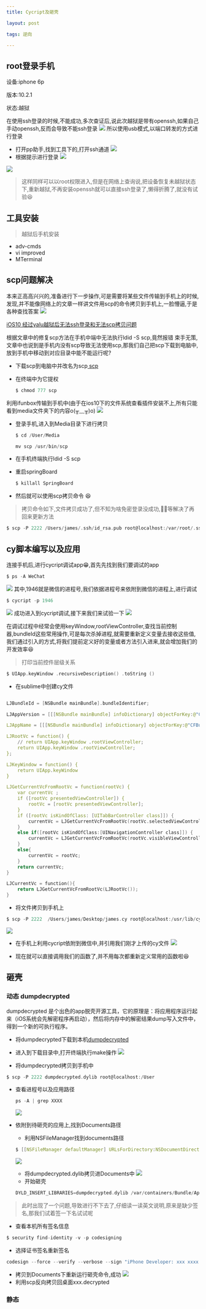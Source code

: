 ```yaml
---
title: Cycript及砸壳

layout: post

tags: 逆向

---
```


## root登录手机
设备:iphone 6p

版本:10.2.1

状态:越狱

在使用ssh登录的时候,不能成功,多次查证后,说此次越狱是带有openssh,如果自己手动openssh,反而会导致不能ssh登录
![](https://ws4.sinaimg.cn/large/006tKfTcly1frwlikfnyfj30q003st9f.jpg)
所以使用usb模式,以端口转发的方式进行登录

* 打开pp助手,找到工具下的,打开ssh通道
![](https://ws1.sinaimg.cn/large/006tKfTcly1frwlkf6wxtj31ke0xgtfu.jpg)
* 根据提示进行登录
![](https://ws2.sinaimg.cn/large/006tKfTcly1frwlldl0jcj30xq0nste5.jpg)

![](https://ws2.sinaimg.cn/large/006tKfTcly1frwlm64dpuj30va03cmxl.jpg)

> 这样同样可以以root权限进入,但是在网络上查询说,把设备恢复未越狱状态下,重新越狱,不再安装openssh就可以直接ssh登录了,懒得折腾了,就没有试验😆

## 工具安装
> 越狱后手机安装

* adv-cmds
* vi improved
* MTerminal

## scp问题解决
本来正高高兴兴的,准备进行下一步操作,可是需要将某些文件传输到手机上的时候,发现,并不能像网络上的文章一样讲文件用scp的命令拷贝到手机上,一脸懵逼,于是各种查找答案
![](https://ws3.sinaimg.cn/large/006tKfTcly1frwluui3rqj30jr0hfah1.jpg)

[
iOS10 经过yalu越狱后无法ssh登录和无法scp拷贝问题](https://blog.csdn.net/u011661836/article/details/72974585)

根据文章中的修复scp方法在手机中端中无法执行ldid -S scp,竟然报错
束手无策,文章中也说到是手机内没有scp导致无法使用scp,那我们自己把scp下载到电脑中,放到手机中移动到对应目录中能不能运行呢?

* 下载scp到电脑中并改名为scp[ scp](https://bbs-att-qcloud.weiphone.net/2017/01/29/13139747_scp)
* 在终端中为它提权 

	```c
	$ chmod 777 scp
	```
利用ifunbox传输到手机中(由于在ios10下的文件系统查看插件安装不上,所有只能看到media文件夹下的内容o(╥﹏╥)o)
![](https://ws4.sinaimg.cn/large/006tKfTcly1frwm6qdic5j31kw12ak5c.jpg)
* 登录手机,进入到Media目录下进行拷贝

	```c
	$ cd /User/Media
	```

	```c
	mv scp /usr/bin/scp
	```
* 在手机终端执行ldid -S scp
* 重启springBoard

	```c
	$ killall SpringBoard
	```
* 然后就可以使用scp拷贝命令 😆

> 拷贝命令如下,文件拷贝成功了,但不知为啥免密登录没成功,🤦‍♀️等解决了再回来更新方法

```c
$ scp -P 2222 /Users/james/.ssh/id_rsa.pub root@localhost:/var/root/.ssh
```
## cy脚本编写以及应用
连接手机后,进行cycript调试app😁,首先先找到我们要调试的app

```c
$ ps -A WeChat
```
![](https://ws3.sinaimg.cn/large/006tKfTcly1frwmy0duq6j31ei042t9t.jpg)
其中,1946就是微信的进程号,我们依据进程号来依附到微信的进程上,进行调试

```c
$ cycript -p 1946
```
![](https://ws1.sinaimg.cn/large/006tKfTcly1frwmzywbhcj30r002gwel.jpg)
成功进入到cycript调试,接下来我们来试验一下
![](https://ws3.sinaimg.cn/large/006tKfTcly1frwn0qik46j30og03w0t5.jpg)

在调试过程中经常会使用keyWindow,rootViewController,查找当前控制器,bundleId这些常用操作,可是每次杀掉进程,就需要重新定义变量去接收这些值,我们通过引入的方式,将我们提前定义好的变量或者方法引入进来,就会增加我们的开发效率😆

> 打印当前控件层级关系
```c
$ UIApp.keyWindow .recursiveDescription() .toString ()
```

* 在sublime中创建cy文件

```c

LJBundleId = [NSBundle mainBundle].bundleIdentifier;

LJAppVersion = [[[NSBundle mainBundle] infoDictionary] objectForKey:@"CFBundleShortVersionString"];

LJAppName = [[[NSBundle mainBundle] infoDictionary] objectForKey:@"CFBundleDisplayName"];

LJRootVc = function() {
    // return UIApp.keyWindow .rootViewController;
    return UIApp.keyWindow .rootViewController;
};

LJKeyWindow = function() {
    return UIApp.keyWindow
}

LJGetCurrentVcFromRootVc = function(rootVc) {
    var currentVc ;
    if ([rootVc presentedViewController]) {
        rootVc = [rootVc presentedViewController];
    }
    if ([rootVc isKindOfClass: [UITabBarController class]]) {
        currentVc = LJGetCurrentVcFromRootVc(rootVc.selectedViewController);
    }
    else if([rootVc isKindOfClass:[UINavigationController class]]) {
        currentVc = LJGetCurrentVcFromRootVc(rootVc.visibleViewController);
    }
    else{
        currentVc = rootVc;
    }
    return currentVc;
}

LJCurrentVc = function(){
    return LJGetCurrentVcFromRootVc(LJRootVc());
}

```

* 将文件拷贝到手机上
```c
$ scp -P 2222  /Users/james/Desktop/james.cy root@localhost:/usr/lib/cycript0.9/top/bonjourjames/
```
![](https://ws1.sinaimg.cn/large/006tKfTcly1frxukddrvyj31kw02xmy3.jpg)

* 在手机上利用cycript依附到微信中,并引用我们刚才上传的cy文件
![](https://ws3.sinaimg.cn/large/006tKfTcly1frxulxi1gaj30me05awf1.jpg)

* 现在就可以直接调用我们的函数了,并不用每次都重新定义常用的函数啦😆

## 砸壳
### 动态 dumpdecrypted 
dumpdecrypted 是个出色的app脱壳开源工具，它的原理是：将应用程序运行起来（iOS系统会先解密程序再启动），然后将内存中的解密结果dump写入文件中，得到一个新的可执行程序。

* 将dumpdecrypted下载到本机[dumpdecrypted](https://github.com/stefanesser/dumpdecrypted/archive/master.zip)

* 进入到下载目录中,打开终端执行make操作
	![](https://ws2.sinaimg.cn/large/006tKfTcly1frz2z4zr2vj30be0l0t99.jpg)

* 将dumpdecrypted拷贝到手机中

```c
$ scp -P 2222 dumpdecrypted.dylib root@localhost:/User
```
* 查看进程号以及应用路径
	```c
	ps -A | grep XXXX
	``` 	
	![](https://ws2.sinaimg.cn/large/006tKfTcly1frz3lklmmnj312i01cq36.jpg)
	
* 依附到待砸壳的应用上,找到Documents路径

	* 利用NSFileManager找到documents路径
	```c
	$ [[NSFileManager defaultManager] URLsForDirectory:NSDocumentDirectory inDomains:NSUserDomainMask][0]
	```
	![](https://ws3.sinaimg.cn/large/006tKfTcly1frz3e9o4djj316o046dgr.jpg)
	* 将dumpdecrypted.dylib拷贝进Documents中
	![](https://ws1.sinaimg.cn/large/006tKfTcly1frz3h954j6j31co032wft.jpg)
	* 开始砸壳
	```c
	DYLD_INSERT_LIBRARIES=dumpdecrypted.dylib /var/containers/Bundle/Application/69496E78-D384-485E-A2B2-39A9ED975ADB/xxx.app/xxx
	```
	
> 此时出现了一个问题,导致进行不下去了,仔细读一读英文说明,原来是缺少签名,那我们试着签一下名试试呢

* 查看本机所有签名信息
```c
$ security find-identity -v -p codesigning
```
* 选择证书签名重新签名

```c
codesign --force --verify --verbose --sign "iPhone Developer: xxx xxxx (xxxxxxxxxx)" dumpdecrypted.dylib
```	
* 拷贝到Documents下重新运行砸壳命令,成功
	![](https://ws1.sinaimg.cn/large/006tKfTcly1frz44pga1wj31kw0idjw2.jpg)
* 利用scp反向拷贝回桌面xxx.decrypted

### 静态

